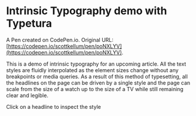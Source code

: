 # Intrinsic Typography demo with Typetura

A Pen created on CodePen.io. Original URL: [https://codepen.io/scottkellum/pen/poNXLYV](https://codepen.io/scottkellum/pen/poNXLYV).

This is a demo of intrinsic typography for an upcoming article. All the text styles are fluidly interpolated as the element sizes change without any breakpoints or media queries. As a result of this method of typesetting, all the headlines on the page can be driven by a single style and the page can scale from the size of a watch up to the size of a TV while still remaining clear and legible.

Click on a headline to inspect the style
